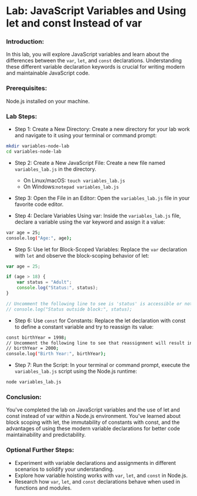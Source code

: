 # Lab: JavaScript Variables and Using let and const Instead of var

### Introduction:

In this lab, you will explore JavaScript variables and learn about the differences between the `var`, `let`, and `const` declarations. Understanding these different variable declaration keywords is crucial for writing modern and maintainable JavaScript code.

### Prerequisites:

Node.js installed on your machine.

### Lab Steps:

- Step 1: Create a New Directory:
Create a new directory for your lab work and navigate to it using your terminal or command prompt:

```sh
mkdir variables-node-lab
cd variables-node-lab
```

- Step 2: Create a New JavaScript File:
Create a new file named `variables_lab.js` in the directory.
  - On Linux/macOS: `touch variables_lab.js`
  - On Windows:`notepad variables_lab.js`

- Step 3: Open the File in an Editor:
Open the `variables_lab.js` file in your favorite code editor.

- Step 4: Declare Variables Using var:
Inside the `variables_lab.js` file, declare a variable using the var keyword and assign it a value:

```sh
var age = 25;
console.log("Age:", age);
```

- Step 5: Use let for Block-Scoped Variables:
Replace the `var` declaration with  `let` and observe the block-scoping behavior of let:

```js
var age = 25;

if (age > 18) {
    var status = "Adult";
    console.log("Status:", status);
}

// Uncomment the following line to see is 'status' is accessible or not
// console.log("Status outside block:", status);
```

- Step 6: Use `const` for Constants:
Replace the let declaration with const to define a constant variable and try to reassign its value:

```sh
const birthYear = 1998;
// Uncomment the following line to see that reassignment will result in an error
// birthYear = 2000;
console.log("Birth Year:", birthYear);
```

- Step 7: Run the Script:
In your terminal or command prompt, execute the `variables_lab.js` script using the Node.js runtime:

```sh
node variables_lab.js
```

### Conclusion:

You've completed the lab on JavaScript variables and the use of let and const instead of var within a Node.js environment. You've learned about block scoping with let, the immutability of constants with const, and the advantages of using these modern variable declarations for better code maintainability and predictability.

### Optional Further Steps:

- Experiment with variable declarations and assignments in different scenarios to solidify your understanding.
- Explore how variable hoisting works with `var`, `let`, and `const` in Node.js.
- Research how `var`, `let`, and `const` declarations behave when used in functions and modules.





